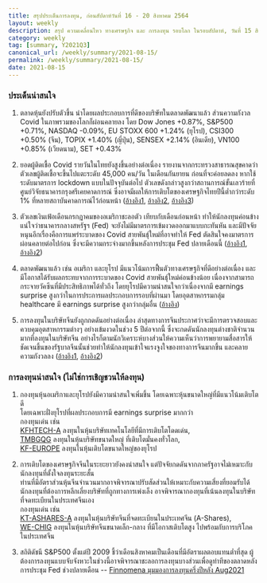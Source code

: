 ```yaml
---
title: สรุปประเด็นการลงทุน, ก่อนสัปดาห์วันที่ 16 - 20 สิงหาคม 2564
layout: weekly
description: สรุป ความเคลื่อนไหว ทางเศรษฐกิจ และ การลงทุน รอบโลก ในรอบสัปดาห์, วันที่ 15 สิงหาคม 2564
category: weekly
tag: [summary, Y2021Q3]
canonical_url: /weekly/summary/2021-08-15/
permalink: /weekly/summary/2021-08-15/
date: 2021-08-15
---
```


### ประเด็นน่าสนใจ

1. ตลาดหุ้นยังปรับตัวขึ้น นำโดยผลประกอบการที่ดีของบริษัทในตลาดพัฒนาแล้ว ส่วนความกังวล Covid ในภาพรวมของโลกก็ผ่อนคลายลง โดย Dow Jones +0.87%, S&P500 +0.71%, NASDAQ -0.09%, EU STOXX 600 +1.24% (ยุโรป), CSI300 +0.50% (จีน), TOPIX +1.40% (ญี่ปุ่น), SENSEX +2.14% (อินเดีย), VN100 +0.85% (เวียดนาม), SET +0.43%

2. ยอดผู้ติดเชื้อ Covid รายวันในไทยยังสูงขึ้นอย่างต่อเนื่อง รายงานจากกระทรวงสาธารณสุขคาดว่าตัวเลขผู้ติดเชื้อจะขึ้นไปแตะระดับ 45,000 คน/วัน ในเดือนกันยายน ก่อนที่จะค่อยลดลง หากใช้ระดับมาตรการ lockdown แบบในปัจจุบันต่อไป ตัวเลขดังกล่าวสูงกว่าสถานการณ์ขั้นเลวร้ายที่ศูนย์วิจัยธนาคารกรุงศรีเคยคาดการณ์ ซึ่งอาจมีผลให้การเติบโตของเศรษฐกิจไทยปีนี้ต่ำกว่าระดับ 1% ที่หลายสถาบันคาดการณ์ไว้ก่อนหน้า
([อ้างอิง1](https://www.prachachat.net/general/news-738037), 
[อ้างอิง2](https://www.bbc.com/thai/thailand-58199722), 
[อ้างอิง3](https://www.bangkokbiznews.com/news/detail/949794)) 

3. ตัวเลขเงินเฟ้อเดือนกรกฎาคมของอเมริกาชะลอตัว เทียบกับเดือนก่อนหน้า ทำให้นักลงทุนค่อนข้างแน่ใจว่าธนาคารกลางสหรัฐฯ (Fed) จะยังไม่มีมาตรการเข้มงวดออกมาแบบกะทันหัน และมีปัจจัยหนุนอีกเรื่องคือการแพร่ระบาดของ Covid สายพันธุ์ใหม่ที่อาจทำให้ Fed ตัดสินใจคงมาตรการผ่อนคลายต่อไปก่อน ซึ่งจะมีความกระจ่างมากขึ้นหลังการประชุม Fed ปลายเดือนนี้
([อ้างอิง1](https://www.businessinsider.com/cpi-inflation-july-price-growth-index-economic-data-supply-shortages-2021-8), 
[อ้างอิง2](https://finance.yahoo.com/news/us-stocks-slowing-inflation-growth-203654183.html)) 

4. ตลาดพัฒนาแล้ว เช่น อเมริกา และยุโรป มีแนวโน้มการฟื้นตัวทางเศรษฐกิจที่ดีอย่างต่อเนื่อง และมีโอกาสได้รับผลกระทบจากการระบาดของ Covid สายพันธุ์ใหม่ค่อนข้างน้อย เนื่องจากสามารถกระจายวัคซีนที่มีประสิทธิภาพได้ทั่วถึง โดยยุโรปมีความน่าสนใจกว่าเนื่องจากมี earnings surprise สูงกว่าในการประการผลประกอบการรอบที่ผ่านมา โดยอุตสาหกรรมกลุ่ม healthcare มี earnings surprise สูงกว่ากลุ่มอื่น
([อ้างอิง](https://www.finnomena.com/finnomena-ic/port-strategy-download/)) 

5. การลงทุนในบริษัทจีนยังถูกกดดันอย่างต่อเนื่อง ล่าสุดทางการจีนประกาศว่าจะมีการตรวจสอบและควบคุมอุตสาหกรรมต่างๆ อย่างเข้มงวดในช่วง 5 ปีต่อจากนี้ ซึ่งจะกดดันนักลงทุนต่างชาติจำนวนมากที่ลงทุนในบริษัทจีน อย่างไรก็ตามนักวิเคราะห์บางส่วนให้ความเห็นว่าการพยายามสื่อสารให้ชัดเจนขึ้นของรัฐบาลจีนนั้นช่วยทำให้นักลงทุนเข้าใจแรงจูงใจของทางการจีนมากขึ้น และคลายความกังวลลง
([อ้างอิง1](https://www.bbc.com/news/business-58182658), 
[อ้างอิง2](https://www.finnomena.com/the-opportunity/news-update-13-08-2021/)) 


### การลงทุนน่าสนใจ (ไม่ใช่การเชิญชวนให้ลงทุน)

1. กองทุนหุ้นอเมริกาและยุโรปยังมีความน่าสนใจเพิ่มขึ้น โดยเฉพาะหุ้นขนาดใหญ่ที่มีแนวโน้มเติบโตดี  
โดยเฉพาะฝั่งยุโรปที่ผลประกอบการมี earnings surprise มากกว่า  
กองทุนเด่น เช่น  
[KFHTECH-A](https://www.finnomena.com/fund/KFHTECH-A) ลงทุนในหุ้นบริษัทเทคโนโลยีที่มีการเติบโตโดดเด่น,  
[TMBGQG](https://www.finnomena.com/fund/TMBGQG) ลงทุนในหุ้นบริษัทขนาดใหญ่ ที่เติบโตมั่นคงทั่วโลก,  
[KF-EUROPE](https://www.finnomena.com/fund/KF-EUROPE) ลงทุนในหุ้นเติบโตขนาดใหญ่ของยุโรป

2. การเติบโตของเศรษฐกิจจีนในระยะยาวยังคงน่าสนใจ แต่ปัจจัยกดดันจากภาครัฐอาจไม่เหมาะกับนักลงทุนที่ตั้งใจลงทุนระยะสั้น  
ท่านที่มีอัตราส่วนหุ้นจีนจำนวนมากอาจพิจารณาปรับสัดส่วนให้เหมาะกับความเสี่ยงที่ยอมรับได้  
นักลงทุนที่ต้องการหลีกเลี่ยงบริษัทที่ถูกทางการเพ่งเล็ง อาจพิจารณากองทุนที่เน้นลงทุนในบริษัทที่จดทะเบียนในประเทศจีนเอง  
กองทุนเด่น เช่น  
[KT-ASHARES-A](https://www.finnomena.com/fund/KT-Ashares-A) ลงทุนในหุ้นบริษัทจีนที่จดทะเบียนในประเทศจีน (A-Shares),  
[WE-CHIG](https://www.finnomena.com/fund/WE-CHIG) ลงทุนในหุ้นบริษัทจีนขนาดเล็ก-กลาง ที่มีโอกาสเติบโตสูง ไปพร้อมกับการบริโภคในประเทศจีน

3. สถิติดัชนี S&P500 ตั้งแต่ปี 2009 ชี้ว่าเดือนสิงหาคมเป็นเดือนที่มีอัตราผลตอบแทนต่ำที่สุด  ผู้ต้องการลงทุนแบบจับจังหวะในช่วงนี้อาจพิจารณาชะลอการลงทุนบางส่วนเพื่อดูท่าทีของตลาดหลังการประชุม Fed ช่วงปลายเดือน -- [Finnomena มุมมองการลงทุนครึ่งปีหลัง Aug2021](https://www.finnomena.com/finnomena-ic/port-strategy-download/) 